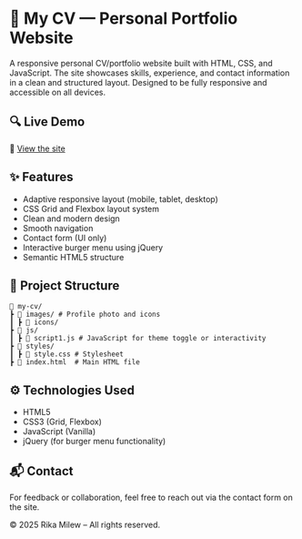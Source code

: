 # 💼 My CV — Personal Portfolio Website

A responsive personal CV/portfolio website built with HTML, CSS, and JavaScript. The site showcases skills, experience, and contact information in a clean and structured layout. Designed to be fully responsive and accessible on all devices.

## 🔍 Live Demo

🔗 [View the site](https://rika-milew.github.io/my-cv/)

## ✨ Features

- Adaptive responsive layout (mobile, tablet, desktop)
- CSS Grid and Flexbox layout system
- Clean and modern design
- Smooth navigation
- Contact form (UI only)
- Interactive burger menu using jQuery
- Semantic HTML5 structure

## 📁 Project Structure

```plaintext
📁 my-cv/
┣ 📁 images/ # Profile photo and icons
┃ ┣ 📁 icons/             
┣ 📁 js/ 
┃ ┣ 📄 script1.js # JavaScript for theme toggle or interactivity
┣ 📁 styles/ 
┃ ┣ 📄 style.css # Stylesheet     
┣ 📄 index.html  # Main HTML file
```
           
## ⚙️ Technologies Used

- HTML5
- CSS3 (Grid, Flexbox)
- JavaScript (Vanilla)
- jQuery (for burger menu functionality)

## 📬 Contact

For feedback or collaboration, feel free to reach out via the contact form on the site.

© 2025 Rika Milew – All rights reserved.
